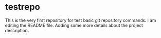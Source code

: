 # testrepo
This is the very first repository for test basic git repository commands.
I am editing the README file. Adding some more details about the project description.

